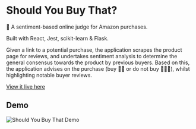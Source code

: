 # Should You Buy That?
🛒 A sentiment-based online judge for Amazon purchases.

Built with React, Jest, scikit-learn & Flask.

Given a link to a potential purchase, the application scrapes the product page for reviews, and undertakes sentiment analysis to determine the general consensus towards the product by previous buyers. Based on this, the application advises on the purchase (buy 👍🏾 or do not buy 🙅🏾‍♀️), whilst highlighting notable buyer reviews.

[View it live here](https://should-you-buy-that.netlify.app/)
## Demo
![Should You Buy That Demo](https://i.imgur.com/jO1upfQ.gif)
